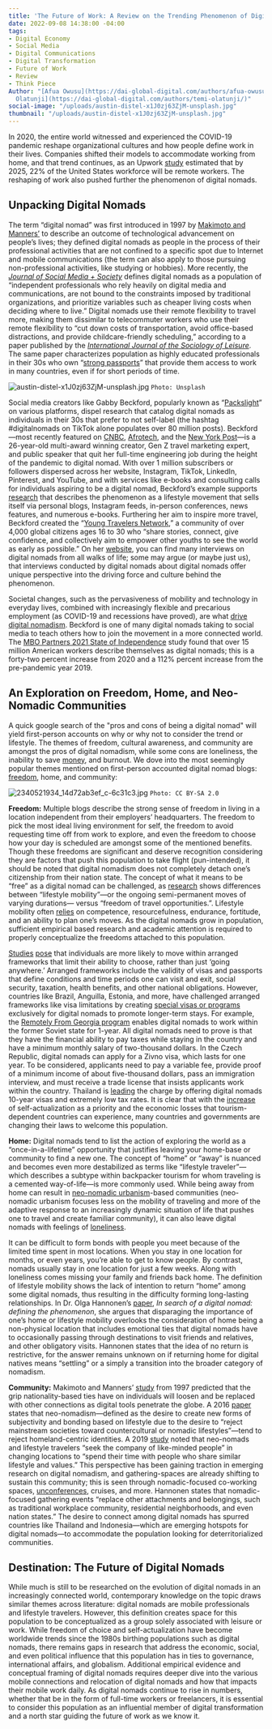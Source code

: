 ```yaml
---
title: 'The Future of Work: A Review on the Trending Phenomenon of Digital Nomads'
date: 2022-09-08 14:38:00 -04:00
tags:
- Digital Economy
- Social Media
- Digital Communications
- Digital Transformation
- Future of Work
- Review
- Think Piece
Author: "[Afua Owusu](https://dai-global-digital.com/authors/afua-owusu/) and [Temi
  Olatunji](https://dai-global-digital.com/authors/temi-olatunji/)"
social-image: "/uploads/austin-distel-x1J0zj63ZjM-unsplash.jpg"
thumbnail: "/uploads/austin-distel-x1J0zj63ZjM-unsplash.jpg"
---
```


In 2020, the entire world witnessed and experienced the COVID-19 pandemic reshape organizational cultures and how people define work in their lives. Companies shifted their models to accommodate working from home, and that trend continues, as an Upwork [study](https://www.upwork.com/press/releases/upwork-study-finds-22-of-american-workforce-will-be-remote-by-2025) estimated that by 2025, 22% of the United States workforce will be remote workers. The reshaping of work also pushed further the phenomenon of digital nomads.

<!--more-->

## Unpacking Digital Nomads

The term “digital nomad” was first introduced in 1997 by [Makimoto and Manners’](https://www.wiley.com/en-us/Digital+Nomad-p-9780471974994) to describe an outcome of technological advancement on people’s lives; they defined digital nomads as people in the process of their professional activities that are not confined to a specific spot due to Internet and mobile communications (the term can also apply to those pursuing non-professional activities, like studying or hobbies). More recently, the [*Journal of Social Media + Society*](https://journals.sagepub.com/doi/pdf/10.1177/20563051221084958) defines digital nomads as a population of “independent professionals who rely heavily on digital media and communications, are not bound to the constraints imposed by traditional organizations, and prioritize variables such as cheaper living costs when deciding where to live.” Digital nomads use their remote flexibility to travel more, making them dissimilar to telecommuter workers who use their remote flexibility to “cut down costs of transportation, avoid office-based distractions, and provide childcare-friendly scheduling,” according to a paper published by the [*International Journal of the Sociology of Leisure*](https://www.researchgate.net/publication/329776443_The_Digital_Nomad_Lifestyle_Remote_WorkLeisure_Balance_Privilege_and_Constructed_Community). The same paper characterizes population as highly educated professionals in their 30s who own “[strong passports](https://www.henleyglobal.com/passport-index/ranking)” that provide them access to work in many countries, even if for short periods of time. 

![austin-distel-x1J0zj63ZjM-unsplash.jpg](/uploads/austin-distel-x1J0zj63ZjM-unsplash.jpg) `Photo: Unsplash`

Social media creators like Gabby Beckford, popularly known as “[Packslight](https://www.packslight.com/)” on various platforms, dispel research that catalog digital nomads as individuals in their 30s that prefer to not self-label (the hashtag #digitalnomads on TikTok alone populates over 80 million posts). Beckford—most recently featured on [CNBC](https://www.cnbc.com/2022/01/10/26-year-old-quit-her-engineering-job-to-work-on-her-side-hustle-how-she-made-170000-in-a-year.html), [Afrotech](https://afrotech.com/gabby-beckford-engineer-content-creator), and the [New York Post](https://nypost.com/2022/03/21/i-turned-my-side-hustle-into-a-171000-a-year-job/)—is a 26-year-old multi-award winning creator, Gen Z travel marketing expert, and public speaker that quit her full-time engineering job during the height of the pandemic to digital nomad. With over 1 million subscribers or followers dispersed across her website, Instagram, TikTok, LinkedIn, Pinterest, and YouTube, and with services like e-books and consulting calls for individuals aspiring to be a digital nomad, Beckford’s example supports [research](https://www.researchgate.net/publication/329776443_The_Digital_Nomad_Lifestyle_Remote_WorkLeisure_Balance_Privilege_and_Constructed_Community) that describes the phenomenon as a lifestyle movement that sells itself via personal blogs, Instagram feeds, in-person conferences, news features, and numerous e-books. Furthering her aim to inspire more travel, Beckford created the “[Young Travelers Network](https://www.facebook.com/groups/youngtravelersnetwork),” a community of over 4,000 global citizens ages 16 to 30 who “share stories, connect, give confidence, and collectively aim to empower other youths to see the world as early as possible.” On her [website](https://www.packslight.com/category/travel/youth-travel/young-travelers-network/), you can find many interviews on digital nomads from all walks of life; some may argue (or maybe just us), that interviews conducted by digital nomads about digital nomads offer unique perspective into the driving force and culture behind the phenomenon.

Societal changes, such as the pervasiveness of mobility and technology in everyday lives, combined with increasingly flexible and precarious employment (as COVID-19 and recessions have proved), are what [drive digital nomadism](https://link.springer.com/article/10.1007/s40558-020-00177-z). Beckford is one of many digital nomads taking to social media to teach others how to join the movement in a more connected world. The [MBO Partners 2021 State of Independence](https://www.mbopartners.com/state-of-independence/) study found that over 15 million American workers describe themselves as digital nomads; this is a forty-two percent increase from 2020 and a 112% percent increase from the pre-pandemic year 2019. 

## An Exploration on Freedom, Home, and Neo-Nomadic Communities 

A quick google search of the "pros and cons of being a digital nomad" will yield first-person accounts on why or why not to consider the trend or lifestyle. The themes of freedom, cultural awareness, and community are amongst the pros of digital nomadism, while some cons are loneliness, the inability to save [money](https://bucketlistbri.com/pros-cons-of-being-a-digital-nomad/), and burnout. We dove into the most seemingly popular themes mentioned on first-person accounted digital nomad blogs: [freedom](https://asiaexchange.org/blogs/7-pros-and-cons-of-being-a-digital-nomad/), home, and community:

![2340521934_14d72ab3ef_c-6c31c3.jpg](/uploads/2340521934_14d72ab3ef_c-6c31c3.jpg) `Photo: CC BY-SA 2.0`

**Freedom:** Multiple blogs describe the strong sense of freedom in living in a location independent from their employers’ headquarters. The freedom to pick the most ideal living environment for self, the freedom to avoid requesting time off from work to explore, and even the freedom to choose how your day is scheduled are amongst some of the mentioned benefits. Though these freedoms are significant and deserve recognition considering they are factors that push this population to take flight (pun-intended), it should be noted that digital nomadism does not completely detach one’s citizenship from their nation state. The concept of what it means to be “free” as a digital nomad can be challenged, as [research](https://www.researchgate.net/publication/259571168_Lifestyle_Mobilities_The_Crossroads_of_Travel_Leisure_and_Migration) shows differences between “lifestyle mobility”—or the ongoing semi-permanent moves of varying durations— versus “freedom of travel opportunities.”. Lifestyle mobility often [relies](https://www.degruyter.com/document/doi/10.21832/9781873150788-005/html) on competence, resourcefulness, endurance, fortitude, and an ability to plan one’s moves. As the digital nomads grow in population, sufficient empirical based research and academic attention is required to properly conceptualize the freedoms attached to this population.

[Studies](https://www.degruyter.com/document/doi/10.21832/9781873150788-005/html) [pose](https://www.tandfonline.com/doi/abs/10.1080/02508281.2015.1039331?journalCode=rtrr20) that individuals are more likely to move within arranged frameworks that limit their ability to choose, rather than just ‘going anywhere.’ Arranged frameworks include the validity of visas and passports that define conditions and time periods one can visit and exit, social security, taxation, health benefits, and other national obligations. However, countries like Brazil, Anguilla, Estonia, and more, have challenged arranged frameworks like visa limitations by creating [special visas or programs](https://www.investopedia.com/countries-offering-digital-nomad-visas-5190861) exclusively for digital nomads to promote longer-term stays. For example, the [Remotely From Georgia program](https://www.google.com/url?sa=t&rct=j&q=&esrc=s&source=web&cd=&cad=rja&uact=8&ved=2ahUKEwiFotzO3oX6AhV8BDQIHWOoAAAQFnoECAcQAQ&url=https%3A%2F%2Fgeorgia.travel%2Fen_US%2Farticle%2Fremotely-from-georgia&usg=AOvVaw0rCQZQMKK2mLu-3dnz9UOP) enables digital nomads to work within the former Soviet state for 1-year. All digital nomads need to prove is that they have the financial ability to pay taxes while staying in the country and have a minimum monthly salary of two-thousand dollars. In the Czech Republic, digital nomads can apply for a Zivno visa, which lasts for one year. To be considered, applicants need to pay a variable fee, provide proof of a minimum income of about five-thousand dollars, pass an immigration interview, and must receive a trade license that insists applicants work within the country. Thailand is [leading](https://fortune.com/2022/08/05/thailand-ten-year-visa-foreign-workers-remote-work-digital-nomad-phuket/) the charge by offering digital nomads 10-year visas and extremely low tax rates. It is clear that with the [increase](https://www.researchgate.net/publication/318710776_Digital_nomads_-_a_quest_for_holistic_freedom_in_work_and_leisure) of self-actualization as a priority and the economic losses that tourism-dependent countries can experience, many countries and governments are changing their laws to welcome this population.

**Home:** Digital nomads tend to list the action of exploring the world as a “once-in-a-lifetime” opportunity that justifies leaving your home-base or community to find a new one. The concept of “home” or “away” is nuanced and becomes even more destabilized as terms like “lifestyle traveler”—which describes a subtype within backpacker tourism for whom traveling is a cemented way-of-life—is more commonly used. While being away from home can result in [neo-nomadic urbanism](http://www.biourbanism.org/an-introduction-to-neo-nomadic-urbanism-as-potentiality-for-the-future/)-based communities (neo-nomadic urbanism focuses less on the mobility of traveling and more of the adaptive response to an increasingly dynamic situation of life that pushes one to travel and create familiar community), it can also leave digital nomads with feelings of [loneliness](https://www.theremotenomad.com/blog/the-pros-and-cons-of-being-a-digital-nomad).  

It can be difficult to form bonds with people you meet because of the limited time spent in most locations. When you stay in one location for months, or even years, you’re able to get to know people. By contrast, nomads usually stay in one location for just a few weeks. Along with loneliness comes missing your family and friends back home. The definition of lifestyle mobility shows the lack of intention to return “home” among some digital nomads, thus resulting in the difficulty forming long-lasting relationships. In Dr. Olga Hannonen’s [paper](https://link.springer.com/article/10.1007/s40558-020-00177-z), *In search of a digital nomad: defining the phenomenon*, she argues that disparaging the importance of one’s home or lifestyle mobility overlooks the consideration of home being a non-physical location that includes emotional ties that digital nomads have to occasionally passing through destinations to visit friends and relatives, and other obligatory visits. Hannonen states that the idea of no return is restrictive, for the answer remains unknown on if returning home for digital natives means “settling” or a simply a transition into the broader category of nomadism. 

**Community:** Makimoto and Manners’ [study](https://www.google.com/url?sa=t&rct=j&q=&esrc=s&source=web&cd=&cad=rja&uact=8&ved=2ahUKEwjI1uyenYT6AhXZMjQIHR_zBBUQFnoECAoQAQ&url=https%3A%2F%2Fbooks.google.com%2Fbooks%2Fabout%2FDigital_Nomad.html%3Fid%3Ds_PoAAAAIAAJ&usg=AOvVaw0_FZNkDzXK-sY5bSu9sti7) from 1997 predicted that the grip nationality-based ties have on individuals will loosen and be replaced with other connections as digital tools penetrate the globe. A 2016 [paper](https://www.tandfonline.com/doi/abs/10.1080/17450100500489148) states that neo-nomadism—defined as the desire to create new forms of subjectivity and bonding based on lifestyle due to the desire to “reject mainstream societies toward countercultural or nomadic lifestyles”—tend to reject homeland-centric identities. A 2019 [study](https://www.tandfonline.com/doi/abs/10.1080/1369183X.2019.1569505) noted that neo-nomads and lifestyle travelers “seek the company of like-minded people” in changing locations to “spend their time with people who share similar lifestyle and values.” This perspective has been gaining traction in emerging research on digital nomadism, and gathering-spaces are already shifting to sustain this community; this is seen through nomadic-focused co-working spaces, [unconferences](https://thinkremote.com/digital-nomad-conferences/), cruises, and more. Hannonen states that nomadic-focused gathering events “replace other attachments and belongings, such as traditional workplace community, residential neighborhoods, and even nation states.” The desire to connect among digital nomads has spurred countries like Thailand and Indonesia—which are emerging hotspots for digital nomads—to accommodate the population looking for deterritorialized communities. 

## Destination: The Future of Digital Nomads 
While much is still to be researched on the evolution of digital nomads in an increasingly connected world, contemporary knowledge on the topic draws similar themes across literature: digital nomads are mobile professionals and lifestyle travelers. However, this definition creates space for this population to be conceptualized as a group solely associated with leisure or work. While freedom of choice and self-actualization have become worldwide trends since the 1980s birthing populations such as digital nomads, there remains gaps in research that address the economic, social, and even political influence that this population has in ties to governance, international affairs, and globalism. Additional empirical evidence and conceptual framing of digital nomads requires deeper dive into the various mobile connections and relocation of digital nomads and how that impacts their mobile work daily. As digital nomads continue to rise in numbers, whether that be in the form of full-time workers or freelancers, it is essential to consider this population as an influential member of digital transformation and a north star guiding the future of work as we know it. 